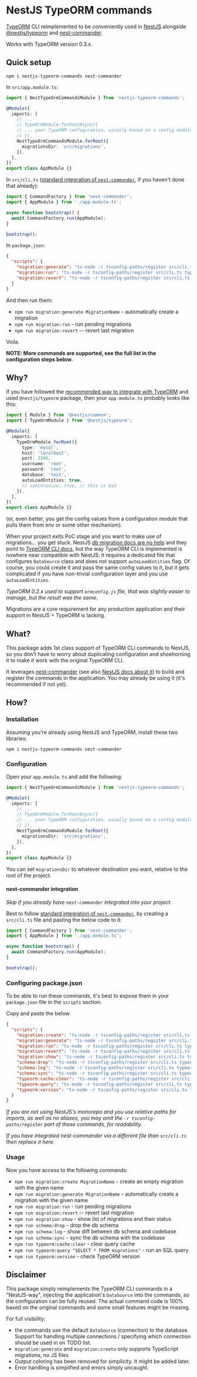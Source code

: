 # NestJS TypeORM commands

[TypeORM](https://typeorm.io/) CLI reimplemented to be conveniently used in [NestJS](https://nestjs.com/) alongside [@nestjs/typeorm](https://www.npmjs.com/package/@nestjs/typeorm) and [nest-commander](https://nest-commander.jaymcdoniel.dev/).

Works with TypeORM version 0.3.x.

## Quick setup

```
npm i nestjs-typeorm-commands nest-commander
```

In `src/app.module.ts`:

```ts
import { NestTypeOrmCommandsModule } from 'nestjs-typeorm-commands';

@Module({
  imports: [
    // ...
    // TypeOrmModule.forRootAsync({
    // ... your TypeORM configuration, usually based on a config module
    // }),
    NestTypeOrmCommandsModule.forRoot({
      migrationsDir: 'src/migrations',
    }),
  ],
})
export class AppModule {}
```

In `src/cli.ts` ([standard integration of `nest-commander`](https://docs.nestjs.com/recipes/nest-commander), if you haven't done that already):

```ts
import { CommandFactory } from 'nest-commander';
import { AppModule } from './app.module.ts';

async function bootstrap() {
  await CommandFactory.run(AppModule);
}

bootstrap();
```

In `package.json`:

```json
{
  "scripts": {
    "migration:generate": "ts-node -r tsconfig-paths/register src/cli.ts typeorm migration:generate",
    "migration:run": "ts-node -r tsconfig-paths/register src/cli.ts typeorm migration:run",
    "migration:revert": "ts-node -r tsconfig-paths/register src/cli.ts typeorm migration:revert"
  }
}
```

And then run them:

- `npm run migration:generate MigrationName` - automatically create a migration
- `npm run migration:run` - run pending migrations
- `npm run migration:revert` -- revert last migration

Voila.

**NOTE: More commands are supported, see the full list in the configuration steps below.**

## Why?

If you have followed the [recommended way to integrate with TypeORM](https://docs.nestjs.com/techniques/database) and used `@nestjs/typeorm` package, then your `app.module.ts` probably looks like this:

```ts
import { Module } from '@nestjs/common';
import { TypeOrmModule } from '@nestjs/typeorm';

@Module({
  imports: [
    TypeOrmModule.forRoot({
      type: 'mysql',
      host: 'localhost',
      port: 3306,
      username: 'root',
      password: 'root',
      database: 'test',
      autoLoadEntities: true,
      // synchronize: true, // this is bad
    }),
  ],
})
export class AppModule {}
```

(or, even better, you get the config values from a configuration module that pulls them from env or some other mechanism).

When your project exits PoC stage and you want to make use of migrations... you get stuck. NestJS [db migration docs are no help](https://docs.nestjs.com/techniques/database#migrations) and they point to [TypeORM CLI docs](https://typeorm.io/using-cli), but the way TypeORM CLI is implemented is nowhere near compatible with NestJS: it requires a dedicated file that configures `DataSource` class and does not support `autoLoadEntities` flag. Of course, you could create it and pass the same config values to it, but it gets complicated if you have non-trivial configuration layer and you use `autoLoadEntities`.

_TypeORM 0.2.x used to support `ormconfig.js` file, that was slightly easier to manage, but the result was the same._

Migrations are a core requirement for any production application and their support in NestJS + TypeORM is lacking.

## What?

This package adds 1st class support of TypeORM CLI commands to NestJS, so you don't have to worry about duplicating configuration and shoehorning it to make it work with the original TypeORM CLI.

It leverages [nest-commander](https://nest-commander.jaymcdoniel.dev/) (see also [NestJS docs about it](https://docs.nestjs.com/recipes/nest-commander)) to build and register the commands in the application. You may already be using it (it's recommended if not yet).

## How?

### Installation

Assuming you're already using NestJS and TypeORM, install these two libraries:

```
npm i nestjs-typeorm-commands nest-commander
```

### Configuration

Open your `app.module.ts` and add the following:

```ts
import { NestTypeOrmCommandsModule } from 'nestjs-typeorm-commands';

@Module({
  imports: [
    // ...
    // TypeOrmModule.forRootAsync({
    // ... your TypeORM configuration, usually based on a config module
    // }),
    NestTypeOrmCommandsModule.forRoot({
      migrationsDir: 'src/migrations',
    }),
  ],
})
export class AppModule {}
```

You can set `migrationsDir` to whatever destination you want, relative to the root of the project.

#### nest-commander integration

_Skip if you already have `nest-commander` integrated into your project._

Best to follow [standard integration of `nest-commander`](https://docs.nestjs.com/recipes/nest-commander), by creating a `src/cli.ts` file and pasting the below code to it:

```ts
import { CommandFactory } from 'nest-commander';
import { AppModule } from './app.module.ts';

async function bootstrap() {
  await CommandFactory.run(AppModule);
}

bootstrap();
```

### Configuring package.json

To be able to run these commands, it's best to expose them in your `package.json` file in the `scripts` section.

Copy and paste the below:

```json
{
  "scripts": {
    "migration:create": "ts-node -r tsconfig-paths/register src/cli.ts typeorm migration:create",
    "migration:generate": "ts-node -r tsconfig-paths/register src/cli.ts typeorm migration:generate",
    "migration:run": "ts-node -r tsconfig-paths/register src/cli.ts typeorm migration:run",
    "migration:revert": "ts-node -r tsconfig-paths/register src/cli.ts typeorm migration:revert",
    "migration:show": "ts-node -r tsconfig-paths/register src/cli.ts typeorm migration:show",
    "schema:drop": "ts-node -r tsconfig-paths/register src/cli.ts typeorm schema:drop",
    "schema:log": "ts-node -r tsconfig-paths/register src/cli.ts typeorm schema:log",
    "schema:sync": "ts-node -r tsconfig-paths/register src/cli.ts typeorm schema:sync",
    "typeorm:cache:clear": "ts-node -r tsconfig-paths/register src/cli.ts typeorm cache:clear",
    "typeorm:query": "ts-node -r tsconfig-paths/register src/cli.ts typeorm query",
    "typeorm:version": "ts-node -r tsconfig-paths/register src/cli.ts typeorm version"
  }
}
```

_If you are not using NestJS's monorepo and you use relative paths for imports, as well as no aliases, you may omit the `-r tsconfig-paths/register` part of these commands, for readability._

_If you have integrated nest-commander via a different file than `src/cli.ts` then replace it here._

### Usage

Now you have access to the following commands:

- `npm run migration:create MigrationName` - create an empty migration with the given name
- `npm run migration:generate MigrationName` - automatically create a migration with the given name
- `npm run migration:run` - run pending migrations
- `npm run migration:revert` -- revert last migration
- `npm run migration:show` - show list of migrations and their status
- `npm run schema:drop` - drop the db schema
- `npm run schema:log` - show diff between db schema and codebase
- `npm run schema:sync` - sync the db schema with the codebase
- `npm run typeorm:cache:clear` - clear query cache
- `npm run typeorm:query "SELECT * FROM migrations"` - run an SQL query
- `npm run typeorm:version` - check TypeORM version

## Disclaimer

This package simply reimplements the TypeORM CLI commands in a "NestJS-way", injecting the application's `DataSource` into the commands, so the configuration can be fully reused. The actual command code is 100% based on the original commands and some small features might be missing.

For full visibility:

- the commands use the default `DataSource` (connection) to the database. Support for handling multiple connections / specifying which connection should be used in on TODO list.
- `migration:generate` and `migration:create` only supports TypeScript migrations, no JS files
- Output coloring has been removed for simplicity. It might be added later.
- Error handling is simplified and errors simply uncaught.
